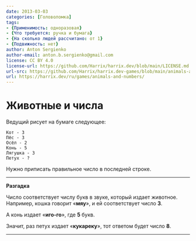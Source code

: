 ```yaml
---
date: 2013-03-03
categories: [Головоломка]
tags:
- {Применимость: одноразовая}
- {Что требуется: ручка и бумага}
- {На сколько людей рассчитано: от 1}
- {Подвижность: нет}
author: Anton Sergienko
author-email: anton.b.sergienko@gmail.com
license: CC BY 4.0
license-url: https://github.com/Harrix/harrix.dev/blob/main/LICENSE.md
url-src: https://github.com/Harrix/harrix.dev-games/blob/main/animals-and-numbers/animals-and-numbers.md
url: https://harrix.dev/ru/games/animals-and-numbers/
---
```


# Животные и числа

Ведущий рисует на бумаге следующее:

```text
Кот - 3
Пёс - 3
Осёл - 2
Конь - 5
Лягушка - 3
Петух - ?
```

Нужно приписать правильное число в последней строке.

---

**Разгадка** <!-- !details -->

Число соответствует числу букв в звуке, который издает животное. Например, кошка говорит «**мяу**», и ей соответствует число **3**.

А конь издает «**иго-го**», где **5** букв.

Значит, раз петух издает «**кукареку**», тот ответом будет число **8**.

---
